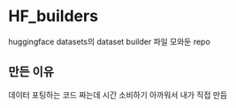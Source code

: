 # HF_builders
huggingface datasets의 dataset builder 파일 모와둔 repo

## 만든 이유
데이터 포팅하는 코드 짜는데 시간 소비하기 아까워서 내가 직접 만듬
